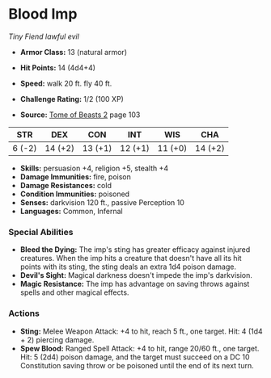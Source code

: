 # Blood Imp

*Tiny* *Fiend* *lawful evil*

- **Armor Class:** 13 (natural armor)
- **Hit Points:** 14 (4d4+4)
- **Speed:** walk 20 ft. fly 40 ft.

- **Challenge Rating:** 1/2 (100 XP)
- **Source:** [Tome of Beasts 2](https://koboldpress.com/kpstore/product/tome-of-beasts-2-for-5th-edition) page 103

| STR | DEX | CON | INT | WIS | CHA |
| --- | --- | --- | --- | --- | --- |
| 6 (-2) | 14 (+2) | 13 (+1) | 12 (+1) | 11 (+0) | 14 (+2) |

- **Skills:** persuasion +4, religion +5, stealth +4
- **Damage Immunities:** fire, poison
- **Damage Resistances:** cold
- **Condition Immunities:** poisoned
- **Senses:** darkvision 120 ft., passive Perception 10
- **Languages:** Common, Infernal

### Special Abilities

- **Bleed the Dying:** The imp's sting has greater efficacy against injured creatures. When the imp hits a creature that doesn't have all its hit points with its sting, the sting deals an extra 1d4 poison damage.
- **Devil's Sight:** Magical darkness doesn't impede the imp's darkvision.
- **Magic Resistance:** The imp has advantage on saving throws against spells and other magical effects.

### Actions

- **Sting:** Melee Weapon Attack: +4 to hit, reach 5 ft., one target. Hit: 4 (1d4 + 2) piercing damage.
- **Spew Blood:** Ranged Spell Attack: +4 to hit, range 20/60 ft., one target. Hit: 5 (2d4) poison damage, and the target must succeed on a DC 10 Constitution saving throw or be poisoned until the end of its next turn.


